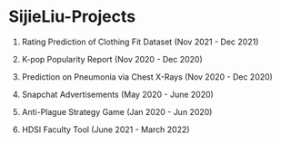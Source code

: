 # SijieLiu-Projects

1. Rating Prediction of Clothing Fit Dataset (Nov 2021 - Dec 2021)

2. K-pop Popularity Report (Nov 2020 - Dec 2020)

3. Prediction on Pneumonia via Chest X-Rays (Nov 2020 - Dec 2020) 

4. Snapchat Advertisements (May 2020 - June 2020) 

5. Anti-Plague Strategy Game (Jan 2020 - Jun 2020) 

6. HDSI Faculty Tool (June 2021 - March 2022)
